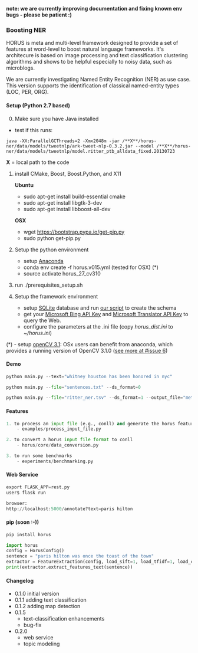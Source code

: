 **note: we are currently improving documentation and fixing known env bugs - please be patient :)**

### Boosting NER
HORUS is meta and multi-level framework designed to provide a set of features at word-level to boost natural language frameworks. It's architecure is based on image processing and text classification clustering algorithms and shows to be helpful especially to noisy data, such as microblogs. 

We are currently investigating Named Entity Recognition (NER) as use case. This version supports the identification of classical named-entity types (LOC, PER, ORG). 

#### Setup (Python 2.7 based)

0. Make sure you have Java installed

- test if this runs: 
```
java -XX:ParallelGCThreads=2 -Xmx2048m -jar /**X**/horus-ner/data/models/tweetnlp/ark-tweet-nlp-0.3.2.jar --model /**X**/horus-ner/data/models/tweetnlp/model.ritter_ptb_alldata_fixed.20130723
```
**X** = local path to the code

1. install CMake, Boost, Boost.Python, and X11

    **Ubuntu**

    - sudo apt-get install build-essential cmake
    - sudo apt-get install libgtk-3-dev
    - sudo apt-get install libboost-all-dev

    **OSX**

    - wget https://bootstrap.pypa.io/get-pip.py
    - sudo python get-pip.py

2. Setup the python environment

    - setup [Anaconda](https://anaconda.org/)
    - conda env create -f horus.v015.yml (tested for OSX) (*)
    - source activate horus_27_cv310
    
3. run ./prerequisites_setup.sh

4. Setup the framework environment
    - setup [SQLite](https://sqlite.org/) database and run [our script](https://github.com/diegoesteves/horus-ner/blob/master/horus0.1.5.db.sql) to create the schema
    - get your [Microsoft Bing API Key](https://azure.microsoft.com/en-us/services/cognitive-services/) and [Microsoft Translator API Key](https://datamarket.azure.com/developer/applications/register) to query the Web.
    - configure the parameters at the .ini file (copy _horus_dist.ini_ to _~/horus.ini_)

(*) - setup [openCV 3.1](http://www.pyimagesearch.com/2015/06/22/install-opencv-3-0-and-python-2-7-on-ubuntu/): OSx users can benefit from anaconda, which provides a running version of OpenCV 3.1.0 ([see more at #issue 6](https://github.com/dnes85/horus-models/issues/6))

#### Demo
```python
python main.py --text="whitney houston has been honored in nyc"

python main.py --file="sentences.txt" --ds_format=0

python main.py --file="ritter_ner.tsv" --ds_format=1 --output_file="metadata" --output_format="json"
```

#### Features
```python
1. to process an input file (e.g., conll) and generate the horus feature file format
    - examples/process_input_file.py

2. to convert a horus input file format to conll
    - horus/core/data_conversion.py

3. to run some benchmarks
    - experiments/benchmarking.py
```

#### Web Service
```python
export FLASK_APP=rest.py
user$ flask run

browser:
http://localhost:5000/annotate?text=paris hilton
```

#### pip (soon :-))
```python
pip install horus

import horus
config = HorusConfig()
sentence = "paris hilton was once the toast of the town"
extractor = FeatureExtraction(config, load_sift=1, load_tfidf=1, load_cnn=0, load_topic_modeling=1)
print(extractor.extract_features_text(sentence))
```
#### Changelog
- 0.1.0 initial version
- 0.1.1 adding text classification
- 0.1.2 adding map detection
- 0.1.5
    - text-classification enhancements
    - bug-fix
- 0.2.0
    - web service
    - topic modeling
